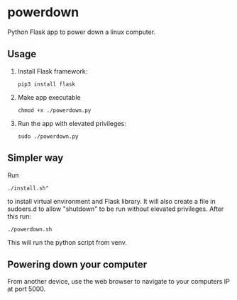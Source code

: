 # powerdown
Python Flask app to power down a linux computer.

## Usage
1. Install Flask framework:

    `pip3 install flask`

2. Make app executable

    `chmod +x ./powerdown.py`

3. Run the app with elevated privileges:

    `sudo ./powerdown.py`

## Simpler way
Run 

   `./install.sh"` 

to install virtual environment and Flask library. 
It will also create a file in sudoers.d to allow "shutdown" to be run without elevated privileges.
After this run:

   `./powerdown.sh`

This will run the python script from venv.

## Powering down your computer

From another device, use the web browser to navigate to your computers IP at port 5000.
